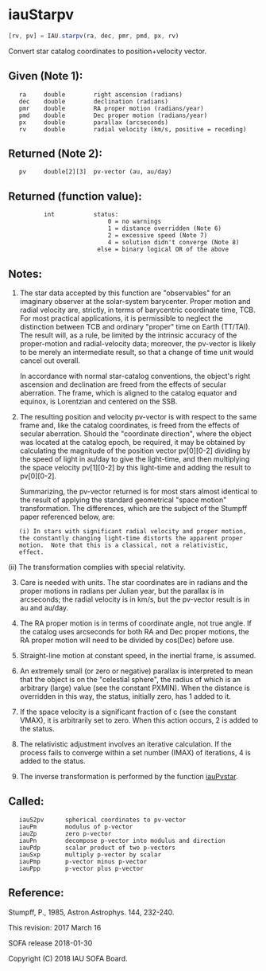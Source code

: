 # iauStarpv

```js
[rv, pv] = IAU.starpv(ra, dec, pmr, pmd, px, rv)
```

Convert star catalog coordinates to position+velocity vector.

## Given (Note 1):
```
   ra     double        right ascension (radians)
   dec    double        declination (radians)
   pmr    double        RA proper motion (radians/year)
   pmd    double        Dec proper motion (radians/year)
   px     double        parallax (arcseconds)
   rv     double        radial velocity (km/s, positive = receding)
```

## Returned (Note 2):
```
   pv     double[2][3]  pv-vector (au, au/day)
```

## Returned (function value):
```
          int           status:
                            0 = no warnings
                            1 = distance overridden (Note 6)
                            2 = excessive speed (Note 7)
                            4 = solution didn't converge (Note 8)
                         else = binary logical OR of the above
```

## Notes:

1) The star data accepted by this function are "observables" for an
   imaginary observer at the solar-system barycenter.  Proper motion
   and radial velocity are, strictly, in terms of barycentric
   coordinate time, TCB.  For most practical applications, it is
   permissible to neglect the distinction between TCB and ordinary
   "proper" time on Earth (TT/TAI).  The result will, as a rule, be
   limited by the intrinsic accuracy of the proper-motion and
   radial-velocity data;  moreover, the pv-vector is likely to be
   merely an intermediate result, so that a change of time unit
   would cancel out overall.

   In accordance with normal star-catalog conventions, the object's
   right ascension and declination are freed from the effects of
   secular aberration.  The frame, which is aligned to the catalog
   equator and equinox, is Lorentzian and centered on the SSB.

2) The resulting position and velocity pv-vector is with respect to
   the same frame and, like the catalog coordinates, is freed from
   the effects of secular aberration.  Should the "coordinate
   direction", where the object was located at the catalog epoch, be
   required, it may be obtained by calculating the magnitude of the
   position vector pv[0][0-2] dividing by the speed of light in
   au/day to give the light-time, and then multiplying the space
   velocity pv[1][0-2] by this light-time and adding the result to
   pv[0][0-2].

   Summarizing, the pv-vector returned is for most stars almost
   identical to the result of applying the standard geometrical
   "space motion" transformation.  The differences, which are the
   subject of the Stumpff paper referenced below, are:

```
   (i) In stars with significant radial velocity and proper motion,
   the constantly changing light-time distorts the apparent proper
   motion.  Note that this is a classical, not a relativistic,
   effect.
```

   (ii) The transformation complies with special relativity.

3) Care is needed with units.  The star coordinates are in radians
   and the proper motions in radians per Julian year, but the
   parallax is in arcseconds; the radial velocity is in km/s, but
   the pv-vector result is in au and au/day.

4) The RA proper motion is in terms of coordinate angle, not true
   angle.  If the catalog uses arcseconds for both RA and Dec proper
   motions, the RA proper motion will need to be divided by cos(Dec)
   before use.

5) Straight-line motion at constant speed, in the inertial frame,
   is assumed.

6) An extremely small (or zero or negative) parallax is interpreted
   to mean that the object is on the "celestial sphere", the radius
   of which is an arbitrary (large) value (see the constant PXMIN).
   When the distance is overridden in this way, the status,
   initially zero, has 1 added to it.

7) If the space velocity is a significant fraction of c (see the
   constant VMAX), it is arbitrarily set to zero.  When this action
   occurs, 2 is added to the status.

8) The relativistic adjustment involves an iterative calculation.
   If the process fails to converge within a set number (IMAX) of
   iterations, 4 is added to the status.

9) The inverse transformation is performed by the function
   [iauPvstar][1].

## Called:
```
   iauS2pv      spherical coordinates to pv-vector
   iauPm        modulus of p-vector
   iauZp        zero p-vector
   iauPn        decompose p-vector into modulus and direction
   iauPdp       scalar product of two p-vectors
   iauSxp       multiply p-vector by scalar
   iauPmp       p-vector minus p-vector
   iauPpp       p-vector plus p-vector
```

## Reference:

   Stumpff, P., 1985, Astron.Astrophys. 144, 232-240.

This revision:  2017 March 16

SOFA release 2018-01-30

Copyright (C) 2018 IAU SOFA Board.

[1]: iau.pvstar.md
